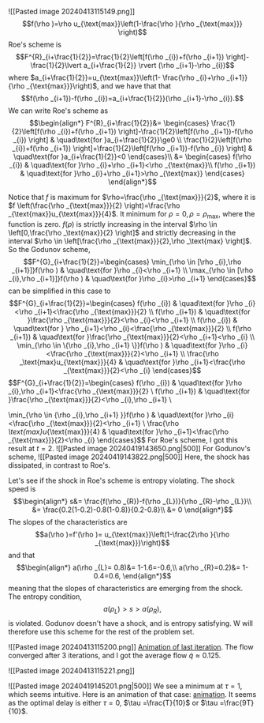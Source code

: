 ![[Pasted image 20240413115149.png]]
$$f(\rho )=\rho u_{\text{max}}\left(1-\frac{\rho }{\rho _{\text{max}}} \right)$$
Roe's scheme is
$$F^{R}_{i+\frac{1}{2}}=\frac{1}{2}\left[f(\rho _{i})+f(\rho _{i+1}) \right]- \frac{1}{2}\lvert a_{i+\frac{1}{2}} \rvert (\rho _{i+1}-\rho _{i})$$
where $a_{i+\frac{1}{2}}=u_{\text{max}}\left(1- \frac{\rho _{i}+\rho _{i+1}}{\rho _{\text{max}}}\right)$, and we have that that
$$f(\rho _{i+1})-f(\rho _{i})=a_{i+\frac{1}{2}}(\rho _{i+1}-\rho _{i}).$$
We can write Roe's scheme as 
$$\begin{align*}
F^{R}_{i+\frac{1}{2}}&= \begin{cases}
\frac{1}{2}\left[f(\rho _{i})+f(\rho _{i+1}) \right]-\frac{1}{2}\left[f(\rho _{i+1})-f(\rho _{i}) \right] & \quad\text{for }a_{i+\frac{1}{2}}\ge0 \\
\frac{1}{2}\left[f(\rho _{i})+f(\rho _{i+1}) \right]+\frac{1}{2}\left[f(\rho _{i+1})-f(\rho _{i}) \right] & \quad\text{for }a_{i+\frac{1}{2}}<0
\end{cases}\\
&= \begin{cases}
f(\rho _{i})  & \quad\text{for }\rho _{i}+\rho _{i+1}<\rho _{\text{max}}\\
f(\rho _{i+1}) & \quad\text{for }\rho _{i}+\rho _{i+1}>\rho _{\text{max}}
\end{cases}
\end{align*}$$


Notice that $f$ is maximum for $\rho=\frac{\rho _{\text{max}}}{2}$, where it is $f \left(\frac{\rho _{\text{max}}}{2} \right)=\frac{\rho _{\text{max}}u_{\text{max}}}{4}$. It minimum for $\rho =0,\rho =\rho _{\text{max}}$, where the function is zero. 
$f(\rho)$ is strictly increasing in the interval $\rho \in \left[0,\frac{\rho _\text{max}}{2} \right]$ and strictly decreasing in the interval $\rho \in \left[\frac{\rho _{\text{max}}}{2},\rho _\text{max} \right]$.
So the Godunov scheme,
$$F^{G}_{i+\frac{1}{2}}=\begin{cases}
\min_{\rho \in [\rho _{i},\rho _{i+1}]}f(\rho ) & \quad\text{for }\rho _{i}<\rho _{i+1} \\
\max_{\rho \in [\rho _{i},\rho _{i+1}]}f(\rho ) & \quad\text{for }\rho _{i}>\rho _{i+1}
\end{cases}$$
can be simplified in this case to
$$F^{G}_{i+\frac{1}{2}}=\begin{cases}
f(\rho _{i}) & \quad\text{for }\rho _{i}<\rho _{i+1}<\frac{\rho _{\text{max}}}{2} \\
f(\rho _{i+1}) & \quad\text{for }\frac{\rho _{\text{max}}}{2}<\rho _{i}<\rho _{i+1} \\
f(\rho _{i}) & \quad\text{for } \rho _{i+1}<\rho _{i}<\frac{\rho _{\text{max}}}{2} \\
f(\rho _{i+1}) & \quad\text{for }\frac{\rho _{\text{max}}}{2}<\rho _{i+1}<\rho _{i} \\
\min_{\rho \in \{\rho _{i},\rho _{i+1} \}}f(\rho ) & \quad\text{for }\rho _{i}<\frac{\rho _{\text{max}}}{2}<\rho _{i+1} \\
\frac{\rho _\text{max}u_{\text{max}}}{4} & \quad\text{for }\rho _{i+1}<\frac{\rho _{\text{max}}}{2}<\rho _{i}
\end{cases}$$
$$F^{G}_{i+\frac{1}{2}}=\begin{cases}
f(\rho _{i}) & \quad\text{for }\rho _{i},\rho _{i+1}<\frac{\rho _{\text{max}}}{2} \\
f(\rho _{i+1}) & \quad\text{for }\frac{\rho _{\text{max}}}{2}<\rho _{i},\rho _{i+1} \\

\min_{\rho \in \{\rho _{i},\rho _{i+1} \}}f(\rho ) & \quad\text{for }\rho _{i}<\frac{\rho _{\text{max}}}{2}<\rho _{i+1} \\
\frac{\rho _\text{max}u_{\text{max}}}{4} & \quad\text{for }\rho _{i+1}<\frac{\rho _{\text{max}}}{2}<\rho _{i}
\end{cases}$$
For Roe's scheme, I got this result at $t=2$.
![[Pasted image 20240419143650.png|500]]
For Godunov's scheme,
![[Pasted image 20240419143822.png|500]]
Here, the shock has dissipated, in contrast to Roe's.

Let's see if the shock in Roe's scheme is entropy violating.
The shock speed is
$$\begin{align*}
s&= \frac{f(\rho _{R})-f(\rho _{L})}{\rho _{R}-\rho _{L}}\\
&= \frac{0.2(1-0.2)-0.8(1-0.8)}{0.2-0.8}\\
&= 0
\end{align*}$$
The slopes of the characteristics are
$$a(\rho )=f'(\rho )= u_{\text{max}}\left(1-\frac{2\rho }{\rho _{\text{max}}}\right)$$
and that 
$$\begin{align*}
a(\rho _{L}= 0.8)&= 1-1.6=-0.6,\\
a(\rho _{R}=0.2)&= 1-0.4=0.6,
\end{align*}$$
meaning that the slopes of characteristics are emerging from the shock. The entropy condition,
$$a(\rho _{L})>s>a(\rho _{R}),$$
is violated.
Godunov doesn't have a shock, and is entropy satisfying. W will therefore use this scheme for the rest of the problem set.

<div style="page-break-after: always;"></div>

![[Pasted image 20240413115200.png]]
[Animation of last iteration](https://drive.google.com/file/d/13oy6XAvb-zheJepCYCIiQXS0ts3Mzbq1/view?usp=sharing). The flow converged after 3 iterations, and I got the average flow $\dot q≈0.125$.

<div style="page-break-after: always;"></div>

![[Pasted image 20240413115221.png]]

![[Pasted image 20240419145201.png|500]]
We see a minimum at $\tau =1$, which seems intuitive. Here is an animation of that case: [animation](https://drive.google.com/file/d/1Kk77yCSMiNDTyVFpn93IOWACP54vyhBy/view?usp=sharing).
It seems as the optimal delay is either $\tau =0$, $\tau =\frac{T}{10}$ or $\tau =\frac{9T}{10}$.